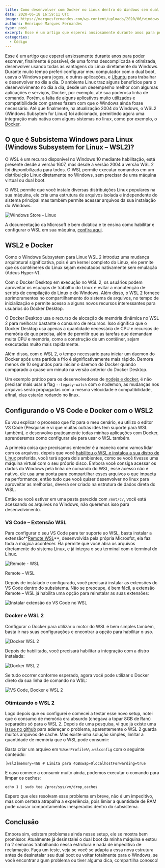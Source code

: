 ```yaml
---
title: Como desenvolver com Docker no Linux dentro do Windows sem dual boot – WSL 2
date: 2020-06-18 16:59:11 UTC
image: https://marquesfernandes.com/wp-content/uploads/2020/06/windows_and_linux.jpg
authors: Henrique Marques Fernandes
type: post
excerpt: Esse é um artigo que esperei ansiosamente durante anos para poder escrever, finalmente é possível, de uma forma descomplicada e otimizada, desenvolver usando todas as vantagens do Linux diretamente do Windows.
categories:
  - Código
---
```


Esse é um artigo que esperei ansiosamente durante anos para poder escrever, finalmente é possível, de uma forma descomplicada e otimizada, desenvolver usando todas as vantagens do Linux diretamente do Windows. Durante muito tempo preferi configurar meu computador com o dual boot, usava o Windows para jogos, e outras aplicações, e [Ubuntu](https://marquesfernandes.com/?s=ubuntu) para trabalhar e desenvolver no dia a dia. O ambiente Linux traz alguns benefícios para o desenvolvimento no dia a dia, desde um desempenho melhor com algumas aplicações e serviços, Docker, por exemplo, até sua poderosa linha de comando. Porém, a falta de alguns aplicativos muito utilizados e compatibilidade com games fazem com que o Windows ainda fosse necessário. Até que finalmente, na atualização 2004 do Windows, o WSL2 (Windows Subsytem for Linux) foi adicionado, permitindo agora uma integração mais nativa com alguns sistemas no linux, como por exemplo, o [Docker](https://marquesfernandes.com/conteineres-e-docker-o-que-e-e-para-que-serve/).

## O que é Subsistema Windows para Linux (Windows Subsystem for Linux – WSL2)?

O WSL é um recurso disponível no Windows 10 mediante habilitação, está presente desde a versão 1607, mas desde a versão 2004 a versão WSL 2 foi disponibilizada para todos. O WSL permite executar comandos em um distribuição Linux diretamente no Windows, sem precisar de uma máquina virtual ou dual boot.

O WSL permite que você instale diversas distribuições Linux populares na sua máquina, ele cria uma estrutura de arquivos isolada e independente do sistema principal mas também permite acessar arquivos da sua instalação do Windows.

![Windows Store - Linux](https://marquesfernandes.com/wp-content/uploads/2020/06/image-10-1-1024x560.jpg)

A documentação da Microsoft é bem didática e te ensina como habilitar e configurar o WSL em sua máquina, [confira aqui](https://docs.microsoft.com/pt-br/windows/wsl/install-win10).

## WSL2 e Docker

Como o Windows Subsystem para Linux WSL 2 introduz uma mudança arquitetural significativa, pois é um kernel completo do Linux, ele permite que os contêineres do Linux sejam executados nativamente sem emulação (Adeus Hyper-V).

Com o Docker Desktop em execução no WSL 2, os usuários podem aproveitar os espaços de trabalho do Linux e evitar a manutenção de scripts de compilação do Linux e do Windows. Além disso, o WSL 2 fornece aprimoramentos no compartilhamento do sistema de arquivos, no tempo de inicialização e permite acesso a alguns novos recursos interessantes para usuários do Docker Desktop.

O Docker Desktop usa o recurso de alocação de memória dinâmica no WSL 2 para melhorar bastante o consumo de recursos. Isso significa que o Docker Desktop usa apenas a quantidade necessária de CPU e recursos de memória de que precisa, além de permitir que as tarefas que demandam muita CPU e memória, como a construção de um contêiner, sejam executadas muito mais rapidamente.

Além disso, com o WSL 2, o tempo necessário para iniciar um daemon do Docker após uma partida a frio é significativamente mais rápido. Demora menos de 10 segundos para iniciar o daemon do Docker quando comparado a quase um minuto na versão anterior do Docker Desktop.

Um exemplo prático para os desenvolvedores de [nodejs e docker](https://marquesfernandes.com/desenvolvimento-otimizado-em-nodejs-com-typescript-docker-e-eslint/), é não precisar mais usar a flag `--legacy-watch` com o nodemon, as mudanças nos arquivos serão propagadas com a mesma velocidade e compatibilidade, afinal, elas estarão rodando no linux.

## Configurando o VS Code e Docker com o WSL2

Eu vou explicar o processo que fiz para o meu cenário, eu utilizo o editor VS Code (Pesquisei e vi que muitas outras ides tem suporte para WSL também), e desenvolvo praticamente todas minhas aplicações com Docker, aprenderemos como configurar ele para usar o WSL também.

A primeira coisa que precisamos entender é a maneira como vamos lidar com os arquivos, depois que você [habilitou o WSL e instalou a sua distro de Linux](https://docs.microsoft.com/pt-br/windows/wsl/install-win10) preferida, você terá agora dois ambientes, como se você tivesse uma máquina virtual com o seu próprio disco. Embora você consiga acessar os dados do Windows pela linha de comando do WSL, esse acesso não é nativo, ele usa uma ponta para compartilhar esses arquivos o que impacta na performance, então tudo que você quiser desenvolver no linux para aproveitar as melhorias, deverá ser criado na estrutura de dados direta do WSL.

Então se você estiver em uma pasta parecida com `/mnt/c/`, você está acessando os arquivos no Windows, não queremos isso para desenvolvimento.

### VS Code – Extensão WSL

Para configurar o seu VS Code para ter suporte ao WSL, basta instalar a extensão**[Remote WSL](https://marketplace.visualstudio.com/items?itemName=ms-vscode-remote.remote-wsl)**, desenvolvida pela própria Microsfot, ela faz toda a mágica acontecer. Ela permite que você abra os arquivos diretamente do sistema Linux, e já integra o seu terminal com o terminal do Linux.

![Remote - WSL](https://marquesfernandes.com/wp-content/uploads/2020/06/image-5-1024x560.jpg)<figcaption>Remote – WSL</figcaption>

Depois de instalado e configurado, você precisará instalar as extensões do VS Code dentro do subsistema. Não se preocupe, é bem fácil, a extensão Remote – WSL já habilita uma opção para reinstalar as suas extensões:

![Instalar extensão do VS Code no WSL](https://marquesfernandes.com/wp-content/uploads/2020/06/image-10-1024x560.jpg)

### Docker e WSL 2

Configurar o Docker para utilizar o motor do WSL é bem simples também, basta ir nas suas configurações e encontrar a opção para habilitar o uso.

![Docker WSL 2](https://marquesfernandes.com/wp-content/uploads/2020/06/image-6-1024x560.jpg)

Depois de habilitado, você precisará habilitar a integração com a distro instalada:

![Docker WSL 2](https://marquesfernandes.com/wp-content/uploads/2020/06/image-7-1024x560.jpg)

Se tudo ocorrer conforme esperado, agora você pode utilizar o Docker direto da sua linha de comando no WSL:

![VS Code, Docker e WSL 2](https://marquesfernandes.com/wp-content/uploads/2020/06/image-9-1024x560.jpg)

### Otimizando o WSL 2

Logo depois que eu configurei e comecei a testar esse novo setup, notei que o consumo de memória era absurdo (chegava a topar 8GB de Ram) separados só para o WSL 2. Depois de uma pesquisa, vi que já existe uma [issue no github](https://github.com/microsoft/WSL/issues/4166) para adereçar o problema, aparentemente o WSL 2 guarda muitos arquivos de cache. Mas existe uma solução simples, limitar a quantidade de memória que o WSL pode consumir:

Basta criar um arquivo em `%UserProfile%\.wslconfig` com o seguinte conteúdo:

```
[wsl2]memory=4GB # Limita para 4GBswap=0localhostForwarding=true
```

E caso comece a consumir muito ainda, podemos executar o comando para limpar os caches:

`echo 1 | sudo tee /proc/sys/vm/drop_caches`

Espero que eles resolvam esse problema em breve, não é um impeditivo, mas com certeza atrapalha a experiência, pois limiar a quantidade de RAM pode causar comportamentos inesperados dentro do subsistema.

## Conclusão

Embora sim, existam problemas ainda nesse setup, ele se mostra bem promissor. Atualmente já desinstalei o dual boot da minha máquina e estou há 2 semanas trabalhando nessa estrutura e nada de impeditivo de reclamação. Faça um teste, veja se você se adapta a essa nova estrutura antes de desinstalar seu dual boot ou voltar totalmente para o Windows, se você encontrar algum problema ou tiver alguma dica, compartilha conosco!
